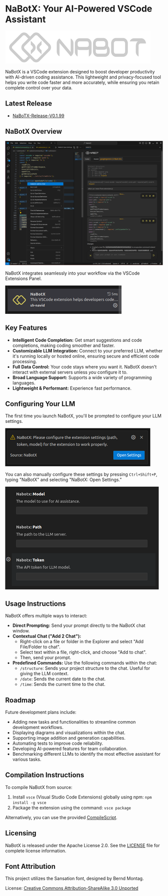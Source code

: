 # NaBotX: Your AI-Powered VSCode Assistant

![NaBotX Logo](./assets/logo3.png)

NaBotX is a VSCode extension designed to boost developer productivity with AI-driven coding assistance. This lightweight and privacy-focused tool helps you write code faster and more accurately, while ensuring you retain complete control over your data.

## Latest Release
- [NaBoTX-Release-V0.1.99](https://github.com/sh-navid/NabotX/releases/tag/Release-V0.1.99)

## NaBotX Overview
![NaBotX Extension](./showcase/V05.png)

NaBotX integrates seamlessly into your workflow via the VSCode Extensions Panel.

![NaBotX Extension in Extensions Panel](./showcase/C02.png)

## Key Features

*   **Intelligent Code Completion:** Get smart suggestions and code completions, making coding smoother and faster.
*   **Customizable LLM Integration:** Connect to your preferred LLM, whether it's running locally or hosted online, ensuring secure and efficient code processing.
*   **Full Data Control:** Your code stays where you want it. NaBotX doesn't interact with external servers unless *you* configure it to.
*   **Broad Language Support:** Supports a wide variety of programming languages.
*   **Lightweight & Performant:** Experience fast performance.

## Configuring Your LLM

The first time you launch NaBotX, you'll be prompted to configure your LLM settings.

![Configuring LLM Settings](./showcase/C03.png)

You can also manually configure these settings by pressing `Ctrl+Shift+P`, typing "NaBotX" and selecting "NaBotX: Open Settings."

![Accessing NaBotX Settings](./showcase/C01.png)

## Usage Instructions

NaBotX offers multiple ways to interact:

*   **Direct Prompting:** Send your prompt directly to the NaBotX chat window.
*   **Contextual Chat ("Add 2 Chat"):**
    *   Right-click on a file or folder in the Explorer and select "Add File/Folder to chat".
    *   Select text within a file, right-click, and choose "Add to chat".
    *   Then, send your prompt.
*   **Predefined Commands:** Use the following commands within the chat:
    *   `/structure`: Sends your project structure to the chat.  Useful for giving the LLM context.
    *   `/date`: Sends the current date to the chat.
    *   `/time`: Sends the current time to the chat.

## Roadmap

Future development plans include:

*   Adding new tasks and functionalities to streamline common development workflows.
*   Displaying diagrams and visualizations within the chat.
*   Supporting image addition and generation capabilities.
*   Automating tests to improve code reliability.
*   Developing AI-powered features for team collaboration.
*   Benchmarking different LLMs to identify the most effective assistant for various tasks.

## Compilation Instructions

To compile NaBotX from source:

1.  Install `vsce` (Visual Studio Code Extensions) globally using npm: `npm install -g vsce`
2.  Package the extension using the command: `vsce package`

Alternatively, you can use the provided [CompileScript](./compile.py).

## Licensing
NaBotX is released under the Apache License 2.0. See the [LICENSE](./LICENSE) file for complete license information.

## Font Attribution

This project utilizes the Sansation font, designed by Bernd Montag.

License: [Creative Commons Attribution-ShareAlike 3.0 Unported](https://creativecommons.org/licenses/by-sa/3.0/)